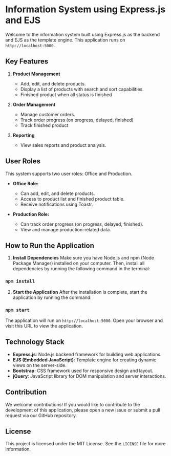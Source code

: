 # Information System using Express.js and EJS

Welcome to the information system built using Express.js as the backend and EJS as the template engine. This application runs on `http://localhost:5000`.

## Key Features

1. **Product Management**
   - Add, edit, and delete products.
   - Display a list of products with search and sort capabilities.
   - Finished product when all status is finished

2. **Order Management**
   - Manage customer orders.
   - Track order progress (on progress, delayed, finished)
   - Track finished product

3. **Reporting**
   - View sales reports and product analysis.

## User Roles

This system supports two user roles: Office and Production.

- **Office Role:**
  - Can add, edit, and delete products.
  - Access to product list and finished product table.
  - Receive notifications using Toastr.

- **Production Role:**
  - Can track order progress (on progress, delayed, finished).
  - View and manage production-related data.

## How to Run the Application

1. **Install Dependencies**
   Make sure you have Node.js and npm (Node Package Manager) installed on your computer. Then, install all dependencies by running the following command in the terminal:

### `npm install`

2. **Start the Application**
After the installation is complete, start the application by running the command:

### `npm start`


The application will run on `http://localhost:5000`. Open your browser and visit this URL to view the application.

## Technology Stack

- **Express.js**: Node.js backend framework for building web applications.
- **EJS (Embedded JavaScript)**: Template engine for creating dynamic views on the server-side.
- **Bootstrap**: CSS framework used for responsive design and layout.
- **jQuery**: JavaScript library for DOM manipulation and server interactions.

## Contribution

We welcome contributions! If you would like to contribute to the development of this application, please open a new issue or submit a pull request via our GitHub repository.


## License

This project is licensed under the MIT License. See the `LICENSE` file for more information.
